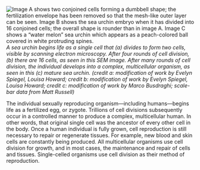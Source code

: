 ![Image A shows two conjoined cells forming a dumbbell shape; the fertilization envelope has been removed so that the mesh-like outer layer can be seen. Image B shows the sea urchin embryo when it has divided into 16 conjoined cells; the overall shape is rounder than in image A. Image C shows a “water melon” sea urchin which appears as a peach-colored ball covered in white protruding spines.][1] _A sea urchin begins life as a single cell that (a) divides to form two cells, visible by scanning electron microscopy. After four rounds of cell division, (b) there are 16 cells, as seen in this SEM image. After many rounds of cell division, the individual develops into a complex, multicellular organism, as seen in this (c) mature sea urchin. (credit a: modification of work by Evelyn Spiegel, Louisa Howard; credit b: modification of work by Evelyn Spiegel, Louisa Howard; credit c: modification of work by Marco Busdraghi; scale-bar data from Matt Russell)_

The individual sexually reproducing organism—including humans—begins life as a fertilized egg, or zygote. Trillions of cell divisions subsequently occur in a controlled manner to produce a complex, multicellular human. In other words, that original single cell was the ancestor of every other cell in the body. Once a human individual is fully grown, cell reproduction is still necessary to repair or regenerate tissues. For example, new blood and skin cells are constantly being produced. All multicellular organisms use cell division for growth, and in most cases, the maintenance and repair of cells and tissues. Single-celled organisms use cell division as their method of reproduction.

   [1]: https://cnx.org/resources/0f8cee81d1972b077e66ae0c6c82f916abe96117/Figure_06_00_01abc.jpg

